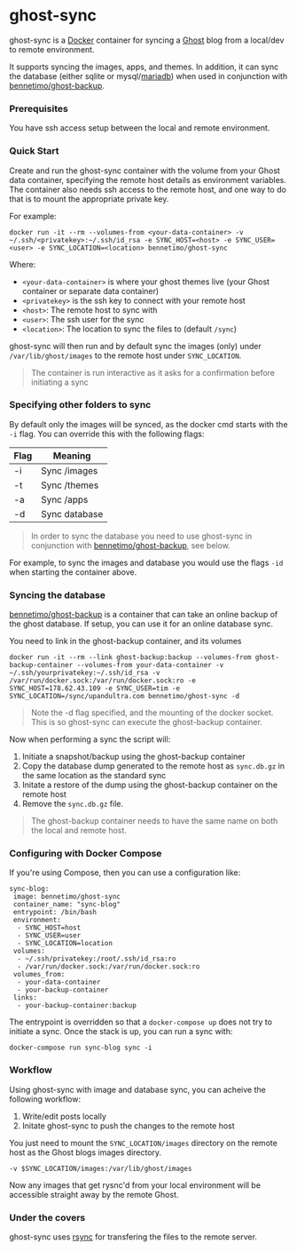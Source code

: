 # ghost-sync

ghost-sync is a [Docker](https://www.docker.com/) container for syncing a [Ghost](https://ghost.org/) blog from a local/dev to remote environment.

It supports syncing the images, apps, and themes. In addition, it can sync the database (either sqlite or mysql/[mariadb](https://hub.docker.com/_/mariadb/)) when used in conjunction with [bennetimo/ghost-backup](https://github.com/bennetimo/ghost-backup). 

### Prerequisites
You have ssh access setup between the local and remote environment.

### Quick Start

Create and run the ghost-sync container with the volume from your Ghost data container, specifying the remote host details as environment variables. The container also needs ssh access to the remote host, and one way to do that is to mount the appropriate private key. 

For example:

`docker run -it --rm --volumes-from <your-data-container> -v ~/.ssh/<privatekey>:~/.ssh/id_rsa -e SYNC_HOST=<host> -e SYNC_USER=<user> -e SYNC_LOCATION=<location> bennetimo/ghost-sync`

Where:

 * `<your-data-container>` is where your ghost themes live (your Ghost container or separate data container)
 * `<privatekey>` is the ssh key to connect with your remote host
 * `<host>`: The remote host to sync with
 * `<user>`: The ssh user for the sync
 * `<location>`: The location to sync the files to (default `/sync`)

ghost-sync will then run and by default sync the images (only) under `/var/lib/ghost/images` to the remote host under `SYNC_LOCATION`.

> The container is run interactive as it asks for a confirmation before initiating a sync

### Specifying other folders to sync

By default only the images will be synced, as the docker cmd starts with the `-i` flag. You can override this with the following flags:

| Flag  |  Meaning      |
| ----- | ------------- |
| -i    | Sync /images 	|
| -t    | Sync /themes  | 
| -a  	| Sync /apps    | 
| -d 	| Sync database |

> In order to sync the database you need to use ghost-sync in conjunction with [bennetimo/ghost-backup](https://github.com/bennetimo/ghost-backup), see below.

For example, to sync the images and database you would use the flags `-id` when starting the container above. 

### Syncing the database
[bennetimo/ghost-backup](https://github.com/bennetimo/ghost-backup) is a container that can take an online backup of the ghost database. If setup, you can use it for an online database sync. 

You need to link in the ghost-backup container, and its volumes

`docker run -it --rm --link ghost-backup:backup --volumes-from ghost-backup-container --volumes-from your-data-container -v ~/.ssh/yourprivatekey:~/.ssh/id_rsa -v /var/run/docker.sock:/var/run/docker.sock:ro -e SYNC_HOST=178.62.43.109 -e SYNC_USER=tim -e SYNC_LOCATION=/sync/upandultra.com bennetimo/ghost-sync -d`

> Note the -d flag specified, and the mounting of the docker socket. This is so ghost-sync can execute the ghost-backup container.

Now when performing a sync the script will:

 1. Initiate a snapshot/backup using the ghost-backup container
 1. Copy the database dump generated to the remote host as `sync.db.gz` in the same location as the standard sync
 1. Initate a restore of the dump using the ghost-backup container on the remote host
 1. Remove the `sync.db.gz` file.

> The ghost-backup container needs to have the same name on both the local and remote host.

### Configuring with Docker Compose
If you're using Compose, then you can use a configuration like:

```
sync-blog:
 image: bennetimo/ghost-sync
 container_name: "sync-blog"
 entrypoint: /bin/bash
 environment:
  - SYNC_HOST=host
  - SYNC_USER=user
  - SYNC_LOCATION=location
 volumes:
  - ~/.ssh/privatekey:/root/.ssh/id_rsa:ro
  - /var/run/docker.sock:/var/run/docker.sock:ro
 volumes_from:
  - your-data-container
  - your-backup-container
 links:
  - your-backup-container:backup
 ```

The entrypoint is overridden so that a `docker-compose up` does not try to initiate a sync. Once the stack is up, you can run a sync with:

`docker-compose run sync-blog sync -i`

### Workflow
Using ghost-sync with image and database sync, you can acheive the following workflow:

 1. Write/edit posts locally
 1. Initate ghost-sync to push the changes to the remote host

You just need to mount the `SYNC_LOCATION/images` directory on the remote host as the Ghost blogs images directory.

`-v $SYNC_LOCATION/images:/var/lib/ghost/images`

Now any images that get rysnc'd from your local environment will be accessible straight away by the remote Ghost. 

### Under the covers
ghost-sync uses [rsync](http://linux.about.com/library/cmd/blcmdl1_rsync.htm) for transfering the files to the remote server. 



